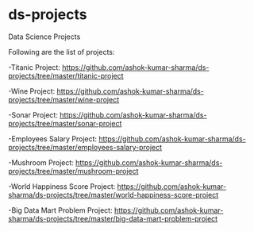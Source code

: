 # ds-projects
Data Science Projects

Following are the list of projects:

  -Titanic Project: https://github.com/ashok-kumar-sharma/ds-projects/tree/master/titanic-project
  
  -Wine Project: https://github.com/ashok-kumar-sharma/ds-projects/tree/master/wine-project
  
  -Sonar Project: https://github.com/ashok-kumar-sharma/ds-projects/tree/master/sonar-project
  
  -Employees Salary Project: https://github.com/ashok-kumar-sharma/ds-projects/tree/master/employees-salary-project
  
  -Mushroom Project: https://github.com/ashok-kumar-sharma/ds-projects/tree/master/mushroom-project
  
  -World Happiness Score Project: https://github.com/ashok-kumar-sharma/ds-projects/tree/master/world-happiness-score-project

  -Big Data Mart Problem Project: https://github.com/ashok-kumar-sharma/ds-projects/tree/master/big-data-mart-problem-project
  
